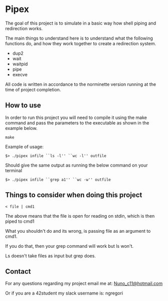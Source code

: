 # Pipex

The goal of this project is to simulate in a basic way how shell piping and redirection works.

The main things to understand here is to understand what the following functions do, and how they work together to create a redirection system.

* dup2
* wait
* waitpid
* pipe
* execve

All code is written in accordance to the norminette version running at the time of project completion.

## How to use
In order to run this project you will need to compile it using the make command and pass the parameters to the executable as shown in the example below.

```
make
```

Example of usage:

```
$> ./pipex infile ``ls -l'' ``wc -l'' outfile

```

Should give the same output as running the below command on your terminal

```
$> ./pipex infile ``grep a1'' ``wc -w'' outfile

```

## Things to consider when doing this project

```
< file | cmd1
```

The above means that the file is open for reading on stdin, which is then piped to cmd1

What you shouldn't do and its wrong, is passing file as an argument to cmd1.

If you do that, then your grep command will work but ls won't.

Ls doesn't take files as input but grep does.

## Contact

For any questions regarding my project email me at: Nuno_c11@hotmail.com

Or if you are a 42student my slack username is: ngregori
